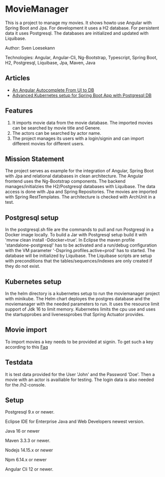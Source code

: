 # MovieManager
This is a project to manage my movies. It shows howto use Angular with Spring Boot and Jpa. For development it uses a H2 database. For persistent data it uses Postgresql. The databases are initialized and updated with Liquibase.

Author: Sven Loesekann

Technologies: Angular, Angular-Cli, Ng-Bootstrap, Typescript, Spring Boot, H2, Postgresql, Liquibase, Jpa, Maven, Java

## Articles
* [An Angular Autocomplete From UI to DB](https://angular2guy.wordpress.com/2021/07/31/an-angular-autocomplete-from-ui-to-db/)
* [Advanced Kubernetes setup for Spring Boot App with Postgresql DB](https://angular2guy.wordpress.com/2021/07/30/advanced-kubernetes-setup-for-spring-boot-app-with-postgresql-db/)

## Features
1. It imports movie data from the movie database. The imported movies can be searched by movie title and Genere. 
2. The actors can be searched by actor name.
3. The project manages its users with a login/signin and can import different movies for different users. 

## Mission Statement
The project serves as example for the integration of Angular, Spring Boot with Jpa and relational databases in clean architecture. The Angular frontend uses the Ng-Bootstrap components. The backend manages/initialzies the H2/Postgresql databases with Liquibase. The data access is done with Jpa and Spring Repositories. The movies are imported with Spring RestTemplates. The architecture is checked with ArchUnit in a test. 

## Postgresql setup
In the postgresql.sh file are the commands to pull and run Postgresql in a Docker image locally. To build a Jar with Postgresql setup build it with 'mvnw clean install -Ddocker=true'. In Eclipse the maven profile 'standalone-postgresql' has to be activated and a run/debug configuration with the VM parameter '-Dspring.profiles.active=prod' has to started. The database will be initialized by Liquibase. The Liquibase scripts are setup with preconditions that the tables/sequences/indexes are only created if they do not exist. 

## Kubernetes setup
In the helm directory is a kubernetes setup to run the moviemanager project with minikube. The Helm chart deployes the postgres database and the moviemanager with the needed parameters to run. It uses the resource limit support of Jdk 16 to limit memory. Kubernetes limits the cpu use and uses the startupprobes and livenessprobes that Spring Actuator provides.

## Movie import
To import movies a key needs to be provided at signin. To get such a key according to this [Faq](https://www.themoviedb.org/faq/api)

## Testdata
It is test data provided for the User 'John' and the Password 'Doe'. Then a movie with an actor is availiable for testing. The login data is also needed for the /h2-console. 

## Setup
Postgresql 9.x or newer.

Eclipse IDE for Enterprise Java and Web Developers newest version.

Java 16 or newer

Maven 3.3.3 or newer.

Nodejs 14.15.x or newer

Npm 6.14.x or newer

Angular Cli 12 or newer.
